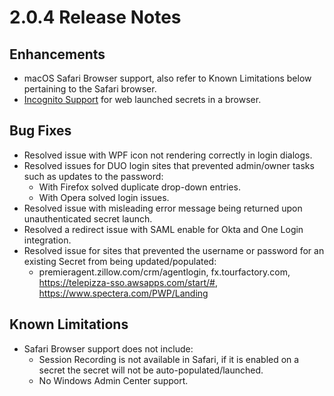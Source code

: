 [title]: # (2.0.4 Release)
[tags]: # (web password filler)
[priority]: # (39991)
# 2.0.4 Release Notes

## Enhancements

* macOS Safari Browser support, also refer to Known Limitations below pertaining to the Safari browser.
* [Incognito Support](../using-wpf/incognito-support.md) for web launched secrets in a browser.

## Bug Fixes

* Resolved issue with WPF icon not rendering correctly in login dialogs.
* Resolved issues for DUO login sites that prevented admin/owner tasks such as updates to the password:
  * With Firefox solved duplicate drop-down entries.
  * With Opera solved login issues.
* Resolved issue with misleading error message being returned upon unauthenticated secret launch.
* Resolved a redirect issue with SAML enable for Okta and One Login integration.
* Resolved issue for sites that prevented the username or password for an existing Secret from being updated/populated:
  * premieragent.zillow.com/crm/agentlogin, fx.tourfactory.com, https://telepizza-sso.awsapps.com/start/#, https://www.spectera.com/PWP/Landing

## Known Limitations

* Safari Browser support does not include:
  * Session Recording is not available in Safari, if it is enabled on a secret the secret will not be auto-populated/launched.
  * No Windows Admin Center support.
